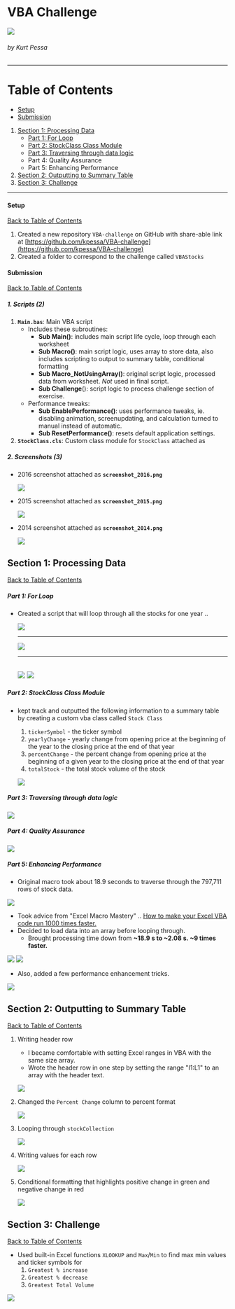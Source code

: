 # VBA Challenge

![](Images/stockmarket0.jpg)

###### by Kurt Pessa

----------

# Table of Contents <a name="toc"></a>
- [Setup](#setup)
- [Submission](#submission)
1. [Section 1: Processing Data](#section1)
	- [Part 1: For Loop](#part1)
	- [Part 2: StockClass Class Module](#part2)
	- [Part 3: Traversing through data logic](#part3)
	- Part 4: Quality Assurance
	- Part 5: Enhancing Performance
2. [Section 2: Outputting to Summary Table](#section2)
3. [Section 3: Challenge](#section3)

----------

#### Setup <a name="setup"></a>
[Back to Table of Contents](#toc)

1. Created a new repository `VBA-challenge` on GitHub with share-able link at [https://github.com/kpessa/VBA-challenge](https://github.com/kpessa/VBA-challenge)
2. Created a folder to correspond to the challenge called `VBAStocks`

#### Submission <a name="submission"></a>
[Back to Table of Contents](#toc)

##### 1. Scripts (2) 

1.	**`Main.bas`**: Main VBA script 
	-	Includes these subroutines:
		-	**Sub Main()**: includes main script life cycle, loop through each worksheet
		-	**Sub Macro()**: main script logic, uses array to store data, also includes scripting to output to summary table, conditional formatting
		-	**Sub Macro_NotUsingArray()**: original script logic, processed data from worksheet.  *Not* used in final script.
		-	**Sub Challenge**(): script logic to process challenge section of exercise.
	-	Performance tweaks:
		-	**Sub EnablePerformance()**: uses performance tweaks, ie. disabling animation, screenupdating, and calculation turned to manual instead of automatic. 
		-	**Sub ResetPerformance()**: resets default application settings.
2.	**`StockClass.cls`**: Custom class module for `StockClass` attached as 

##### 2. Screenshots (3)

- 2016 screenshot attached as **`screenshot_2016.png`**

	![](screenshot_2016.png)

- 2015 screenshot attached as **`screenshot_2015.png`**

	![](screenshot_2015.png)

- 2014 screenshot attached as **`screenshot_2014.png`**

	![](screenshot_2014.png)

## Section 1: Processing Data <a name="section1"></a>
[Back to Table of Contents](#toc)

##### Part 1: For Loop <a name="part1"></a>

- Created a script that will loop through all the stocks for one year ..

	![](Images/forloop1.png)
	
	-------------

	![](Images/startrow0.png)
	
	-------------
	 
	![](Images/endrow1.png)
	![](Images/endrow0.png)
	-------------

##### Part 2: StockClass Class Module <a name="part2"></a>

-  kept track and outputted the following information to a summary table by creating a custom vba class called `Stock Class`
	1. `tickerSymbol` - the ticker symbol
	2. `yearlyChange` - yearly change from opening price at the beginning of the year to the closing price at the end of that year
	3. `percentChange` - the percent change from opening price at the beginning of a given year to the closing price at the end of that year
	4. `totalStock` - the total stock volume of the stock

	![](Images/customStockClass.png)

##### Part 3: Traversing through data logic <a name="part3"></a>

![](Images/looplogic.png)

##### Part 4: Quality Assurance

![](Images/qa.png)

##### Part 5: Enhancing Performance

- Original macro took about 18.9 seconds to traverse through the 797,711 rows of stock data.

![](Images/performance1.png)	

- Took advice from "Excel Macro Mastery" .. [How to make your Excel VBA code run 1000 times faster.](https://www.youtube.com/watch?v=GCSF5tq7pZ0) 
- Decided to load data into an array before looping through. 
	- Brought processing time down from **~18.9 s to ~2.08 s. ~9 times faster.**  

![](Images/performance2.png)
![](Images/looplogicarray.png)
 
- Also, added a few performance enhancement tricks.

![](Images/performance3.png)

## Section 2: Outputting to Summary Table <a name="section2"></a>
[Back to Table of Contents](#toc)
1. Writing header row
	
	- I became comfortable with setting Excel ranges in VBA with the same size array.
	- Wrote the header row in one step by setting the range "I1:L1" to an array with the header text. 

	![](Images/headerrow.png)

2. Changed the `Percent Change` column to percent format

	![](Images/percent1.png)

3. Looping through `stockCollection`

	![](Images/summaryloop.png)

4. Writing values for each row

	![](Images/writingvalues.png)

5. Conditional formatting that highlights positive change in green and negative change in red

	![](Images/conditional.png)

## Section 3: Challenge <a name="section3"></a>
[Back to Table of Contents](#toc)
- Used built-in Excel functions `XLOOKUP` and `Max`/`Min` to find max min values and ticker symbols for 
	1.	`Greatest % increase`
	2.	`Greatest % decrease`
	3.	`Greatest Total Volume` 

![](Images/challenge.png)